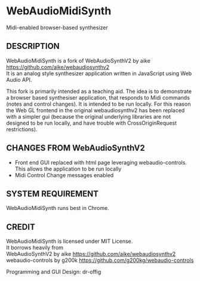 WebAudioMidiSynth
====
Midi-enabled browser-based synthesizer

## DESCRIPTION
WebAudioMidiSynth is a fork of WebAudioSynthV2 by aike https://github.com/aike/webaudiosynthv2  
It is an analog style synthesizer application written in JavaScript using Web Audio API.  

This fork is primarily intended as a teaching aid. The idea is to demonstrate a browser based 
synthesiser application, that responds to Midi commands (notes and control changes).
It is intended to be run locally. For this reason the Web GL frontend in the original webaudiosynthv2
has been replaced with a simpler gui (because the original underlying libraries are not designed
to be run locally, and have trouble with CrossOriginRequest restrictions).


## CHANGES FROM WebAudioSynthV2
- Front end GUI replaced with html page leveraging webaudio-controls. This allows the application to 
be run locally
- Midi Control Change messages enabled


## SYSTEM REQUIREMENT
WebAudioMidiSynth runs best in Chrome.

## CREDIT
WebAudioMidiSynth is licensed under MIT License.  
It borrows heavily from  
WebAudioSynthV2 by aike https://github.com/aike/webaudiosynthv2  
webaudio-controls by g200k https://github.com/g200kg/webaudio-controls  

Programming and GUI Design: dr-offig
